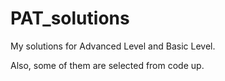 # PAT_solutions
 My solutions for Advanced Level and Basic Level.

Also, some of them are selected from code up.
